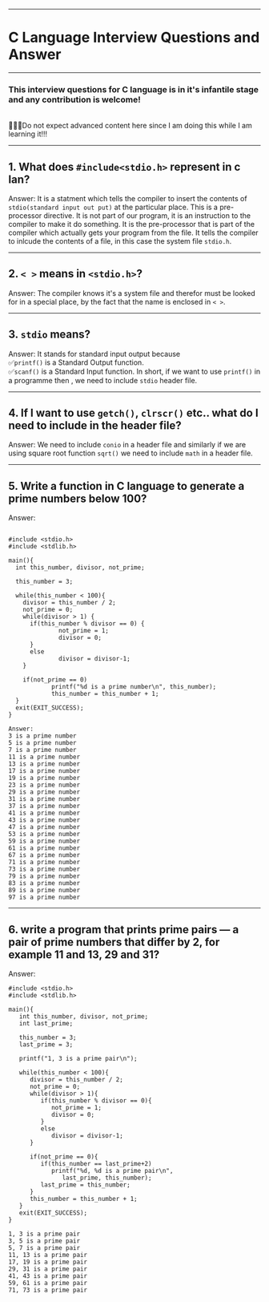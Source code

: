 ***
# C Language Interview Questions and Answer


***
### This interview questions for C language is in it's infantile stage and any contribution is welcome!
<br>:school::blue_book::book:Do not expect advanced content here since I am doing this while I am learning it!!!


***
## 1. What does `#include<stdio.h>` represent in c lan?

Answer: It is a statment which tells the compiler to insert the contents of `stdio(standard input out put)` at the particular place. This is a pre-processor directive. It is not part of our program, it is an instruction to the compiler to make it do something.
It is the pre-processor that is part of the compiler which actually gets your program from the file.
It tells the compiler to inlcude the contents of a file, in this case the system file `stdio.h`.

***
## 2. `< >` means in `<stdio.h>`?

Answer: The compiler knows it's a system file and therefor must be looked for in a special place, by the fact that the name is enclosed in `< >`.

***
## 3. `stdio` means?

Answer: It stands for standard input output because
               <br> :white_check_mark:`printf()` is a Standard Output function.
               <br> :white_check_mark:`scanf()` is a Standard Input function.
       In short, if we want to use `printf()` in a programme then , we need to include `stdio` header file.
***
## 4. If I want to use `getch()`, `clrscr()` etc.. what do I need to include in the header file?

Answer: We need to include `conio` in a header file and similarly if we are using square root function `sqrt()` we need to include `math` in a header file. 

***
## 5. Write a function in C language to generate a prime numbers below 100?

Answer:

```

#include <stdio.h>
#include <stdlib.h>

main(){
  int this_number, divisor, not_prime;
  
  this_number = 3;
  
  while(this_number < 100){
    divisor = this_number / 2;
    not_prime = 0;
    while(divisor > 1) {
      if(this_number % divisor == 0) {
              not_prime = 1;
              divisor = 0;
      }
      else
              divisor = divisor-1;
    }
    
    if(not_prime == 0)
            printf("%d is a prime number\n", this_number);
            this_number = this_number + 1;
  }
  exit(EXIT_SUCCESS);
}
```

```
Answer:
3 is a prime number
5 is a prime number
7 is a prime number
11 is a prime number
13 is a prime number
17 is a prime number
19 is a prime number
23 is a prime number
29 is a prime number
31 is a prime number
37 is a prime number
41 is a prime number
43 is a prime number
47 is a prime number
53 is a prime number
59 is a prime number
61 is a prime number
67 is a prime number
71 is a prime number
73 is a prime number
79 is a prime number
83 is a prime number
89 is a prime number
97 is a prime number
```
***
## 6.  write a program that prints prime pairs — a pair of prime numbers that differ by 2, for example 11 and 13, 29 and 31?

Answer:
```
#include <stdio.h>
#include <stdlib.h>

main(){
   int this_number, divisor, not_prime;
   int last_prime;

   this_number = 3;
   last_prime = 3;

   printf("1, 3 is a prime pair\n");

   while(this_number < 100){
      divisor = this_number / 2;
      not_prime = 0;
      while(divisor > 1){
         if(this_number % divisor == 0){
            not_prime = 1;
            divisor = 0;
         }
         else
            divisor = divisor-1;
      }

      if(not_prime == 0){
         if(this_number == last_prime+2)
            printf("%d, %d is a prime pair\n",
               last_prime, this_number);
         last_prime = this_number;
      }
      this_number = this_number + 1;
   }
   exit(EXIT_SUCCESS);
}
```
```
1, 3 is a prime pair
3, 5 is a prime pair
5, 7 is a prime pair
11, 13 is a prime pair
17, 19 is a prime pair
29, 31 is a prime pair
41, 43 is a prime pair
59, 61 is a prime pair
71, 73 is a prime pair
   
 ```
